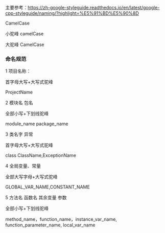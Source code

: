 
主要参考：https://zh-google-styleguide.readthedocs.io/en/latest/google-cpp-styleguide/naming/?highlight=%E5%91%BD%E5%90%8D

CamelCase

小驼峰  camelCase

大驼峰  CamelCase

### 命名规范

1 项目名称：

首字母大写+大写式驼峰

ProjectName 

2 模块名 包名

全部小写+下划线驼峰

module_name package_name 

3 类名字 异常

首字母大写+大写式驼峰

class ClassName,ExceptionName

4 全局变量、常量

全部大写字母+大写式驼峰

GLOBAL_VAR_NAME,CONSTANT_NAME

5 方法名 函数名 其余变量 参数 

全部小写+下划线驼峰

method_name，function_name，instance_var_name, function_parameter_name, local_var_name







